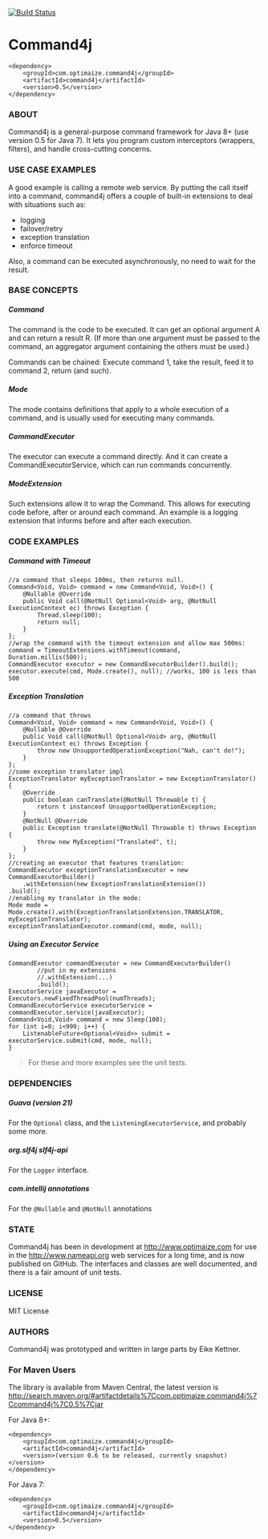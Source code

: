 [![Build Status](https://travis-ci.org/optimaize/command4j.svg?branch=master)](https://travis-ci.org/optimaize/command4j)


# Command4j

    <dependency>
        <groupId>com.optimaize.command4j</groupId>
        <artifactId>command4j</artifactId>
        <version>0.5</version>
    </dependency>

### ABOUT
Command4j is a general-purpose command framework for Java 8+ (use version 0.5 for Java 7).
It lets you program custom interceptors (wrappers, filters), and handle cross-cutting concerns.

### USE CASE EXAMPLES

A good example is calling a remote web service. By putting the call itself into a command,
command4j offers a couple of built-in extensions to deal with situations such as:

* logging
* failover/retry
* exception translation
* enforce timeout

Also, a command can be executed asynchronously, no need to wait for the result.


### BASE CONCEPTS

##### Command

The command is the code to be executed. It can get an optional argument A and
can return a result R. (If more than one argument must be passed to the command,
an aggregator argument containing the others must be used.)

Commands can be chained: Execute command 1, take the result, feed it to command 2, return (and such).

##### Mode

The mode contains definitions that apply to a whole execution of a command, and is usually
used for executing many commands.

##### CommandExecutor

The executor can execute a command directly. And it can create a CommandExecutorService, which
can run commands concurrently.

##### ModeExtension

Such extensions allow it to wrap the Command. This allows for executing code before, after or
around each command. An example is a logging extension that informs before and after each execution.



### CODE EXAMPLES

##### Command with Timeout

    //a command that sleeps 100ms, then returns null.
    Command<Void, Void> command = new Command<Void, Void>() {
        @Nullable @Override
        public Void call(@NotNull Optional<Void> arg, @NotNull ExecutionContext ec) throws Exception {
            Thread.sleep(100);
            return null;
        }
    };
    //wrap the command with the timeout extension and allow max 500ms:
    command = TimeoutExtensions.withTimeout(command, Duration.millis(500));
    CommandExecutor executor = new CommandExecutorBuilder().build();
    executor.execute(cmd, Mode.create(), null); //works, 100 is less than 500


##### Exception Translation

    //a command that throws
    Command<Void, Void> command = new Command<Void, Void>() {
        @Nullable @Override
        public Void call(@NotNull Optional<Void> arg, @NotNull ExecutionContext ec) throws Exception {
            throw new UnsupportedOperationException("Nah, can't do!");
        }
    };
    //some exception translator impl
    ExceptionTranslator myExceptionTranslator = new ExceptionTranslator() {
        @Override
        public boolean canTranslate(@NotNull Throwable t) {
            return t instanceof UnsupportedOperationException;
        }
        @NotNull @Override
        public Exception translate(@NotNull Throwable t) throws Exception {
            throw new MyException("Translated", t);
        }
    };
    //creating an executor that features translation:
    CommandExecutor exceptionTranslationExecutor = new CommandExecutorBuilder()
        .withExtension(new ExceptionTranslationExtension())
    .build();
    //enabling my translator in the mode:
    Mode mode = Mode.create().with(ExceptionTranslationExtension.TRANSLATOR, myExceptionTranslator);
    exceptionTranslationExecutor.command(cmd, mode, null);


##### Using an Executor Service

    CommandExecutor commandExecutor = new CommandExecutorBuilder()
            //put in my extensions
            //.withExtension(...)
            .build();
    ExecutorService javaExecutor = Executors.newFixedThreadPool(numThreads);
    CommandExecutorService executorService = commandExecutor.service(javaExecutor);
    Command<Void,Void> command = new Sleep(100);
    for (int i=0; i<999; i++) {
        ListenableFuture<Optional<Void>> submit = executorService.submit(cmd, mode, null);
    }


> For these and more examples see the unit tests.



### DEPENDENCIES

##### Guava (version 21)
For the `Optional` class, and the `ListeningExecutorService`, and probably some more.

##### org.slf4j slf4j-api
For the `Logger` interface.

##### com.intellij annotations
For the `@Nullable` and `@NotNull` annotations


### STATE

Command4j has been in development at http://www.optimaize.com for use in the http://www.nameapi.org web services for a long time, and is now published on GitHub.
The interfaces and classes are well documented, and there is a fair amount of unit tests.


### LICENSE

MIT License


### AUTHORS

Command4j was prototyped and written in large parts by Eike Kettner.

### For Maven Users

The library is available from Maven Central, the latest version is http://search.maven.org/#artifactdetails%7Ccom.optimaize.command4j%7Ccommand4j%7C0.5%7Cjar

For Java 8+:

    <dependency>
        <groupId>com.optimaize.command4j</groupId>
        <artifactId>command4j</artifactId>
        <version>(version 0.6 to be released, currently snapshot)</version>
    </dependency>

For Java 7:

    <dependency>
        <groupId>com.optimaize.command4j</groupId>
        <artifactId>command4j</artifactId>
        <version>0.5</version>
    </dependency>
